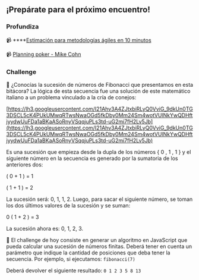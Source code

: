 ## ¡Prepárate para el próximo encuentro!

### Profundiza

📹 ****[Estimación para metodologías ágiles en 10 minutos](https://www.youtube.com/watch?v=Hwu438QSb_g)

📹 [Planning poker - Mike Cohn](https://www.youtube.com/watch?v=gE7srp2BzoM)

### Challenge

📝 ¿Conocías la sucesión de números de Fibonacci que presentamos en esta bitácora? La lógica de esta secuencia fue una solución de este matemático italiano a un problema vinculado a la cría de conejos:

[https://lh3.googleusercontent.com/I21Ahv3A4ZJtxbiRLyQ0VviG_9dkUn0TG3DSCL5cK4PUkUMwqRTwsNwaOGd5fkDby0Mm24Sm4wotVUlNkYwQDHftjyydwUuFDa1aBKaASoRnyVSqqjuPLs3td-uG2mi7fH2Lv5Jb](https://lh3.googleusercontent.com/I21Ahv3A4ZJtxbiRLyQ0VviG_9dkUn0TG3DSCL5cK4PUkUMwqRTwsNwaOGd5fkDby0Mm24Sm4wotVUlNkYwQDHftjyydwUuFDa1aBKaASoRnyVSqqjuPLs3td-uG2mi7fH2Lv5Jb)

Es una sucesión que empieza desde la dupla de los números { 0 , 1 , 1 } y el siguiente número en la secuencia es generado por la sumatoria de los anteriores dos:

( 0 + 1 ) = 1

( 1 + 1 ) = 2

La sucesión será: 0, 1, 1, 2. Luego, para sacar el siguiente número, se toman los dos últimos valores de la sucesión y se suman:

0 ( 1 + 2 ) = 3

La sucesión ahora es: 0, 1, 2, 3.

📝 El challenge de hoy consiste en generar un algoritmo en JavaScript que pueda calcular una sucesión de números finitas. Deberá tener en cuenta un parámetro que indique la cantidad de posiciones que deba tener la secuencia. Por ejemplo, si ejecutamos: `fibonacci(7)`

Deberá devolver el siguiente resultado: `0 1 2 3 5 8 13`